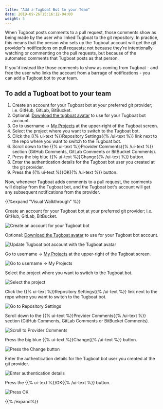 ```yaml
---
title: "Add a Tugboat Bot to your Team"
date: 2019-09-26T15:16:12-04:00
weight: 5
---
```


When Tugboat posts comments to a pull request, those comments show as being made
by the user who linked Tugboat to the git repository. In practice, this means
that the person who sets up the Tugboat account will get the git provider's
notifications on pull requests; not because they're intentionally watching or
commenting on the pull requests, but because of the automated comments that
Tugboat posts as that person.

If you'd instead like those comments to show as coming from Tugboat - and free
the user who links the account from a barrage of notifications - you can add a
Tugboat bot to your team.

## To add a Tugboat bot to your team

1. Create an account for your Tugboat bot at your preferred git provider; i.e.
   GitHub, GitLab, BitBucket.
2. Optional:
   [Download the tugboat avatar](https://dashboard.tugboat.qa/static/Tugboat_AvatarLarge.zip)
   to use for your Tugboat bot account.
3. Go to username -> [My Projects](https://dashboard.tugboat.qa/projects) at the
   upper-right of the Tugboat screen.
4. Select the project where you want to switch to the Tugboat bot.
5. Click the {{% ui-text %}}Repository Settings{{% /ui-text %}} link next to the
   repo where you want to switch to the Tugboat bot.
6. Scroll down to the {{% ui-text %}}Provider Comments{{% /ui-text %}} section
   (GitHub Comments, GitLab Comments or BitBucket Comments).
7. Press the big blue {{% ui-text %}}Change{{% /ui-text %}} button.
8. Enter the authentication details for the Tugboat bot user you created at the
   git provider.
9. Press the {{% ui-text %}}OK{{% /ui-text %}} button.

Now, whenever Tugboat adds comments to a pull request, the comments will display
from the Tugboat bot, and the Tugboat bot's account will get any subsequent
notifications from the provider.

{{%expand "Visual Walkthrough" %}}

Create an account for your Tugboat bot at your preferred git provider; i.e.
GitHub, GitLab, BitBucket.

![Create an account for your Tugboat bot](../../_images/github-account-for-tugboat-comments.png)

Optional:
[Download the Tugboat avatar](https://dashboard.tugboat.qa/static/Tugboat_AvatarLarge.zip)
to use for your Tugboat bot account.

![Update Tugboat bot account with the Tugboat avatar](../../_images/github-account-tugboat-avatar.png)

Go to username -> [My Projects](https://dashboard.tugboat.qa/projects) at the
upper-right of the Tugboat screen.

![Go to username -> My Projects](../../_images/go-to-user-my-projects.png)

Select the project where you want to switch to the Tugboat bot.

![Select the project](../../_images/select-a-project.png)

Click the {{% ui-text %}}Repository Settings{{% /ui-text %}} link next to the
repo where you want to switch to the Tugboat bot.

![Go to Repository Settings](../../_images/go-to-repository-settings.png)

Scroll down to the {{% ui-text %}}Provider Comments{{% /ui-text %}} section
(GitHub Comments, GitLab Comments or BitBucket Comments).

![Scroll to Provider Comments](../../_images/scroll-to-provider-comments.png)

Press the big blue {{% ui-text %}}Change{{% /ui-text %}} button.

![Press the Change button](../../_images/provider-comments-press-the-change-button.png)

Enter the authentication details for the Tugboat bot user you created at the git
provider.

![Enter authentication details](../../_images/provider-comments-enter-authentication-details.png)

Press the {{% ui-text %}}OK{{% /ui-text %}} button.

![Press OK](../../_images/provider-comments-press-ok-button.png)

{{% /expand%}}
